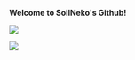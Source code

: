 **Welcome to SoilNeko's Github!**

![](http://bbs.93x.net/data/attachment/forum/201704/25/232430vqvvkq2c92qqzz6k.jpg)

![](https://github.com/SoilNeko/SoilNeko.github.io/blob/master/ss.png)

